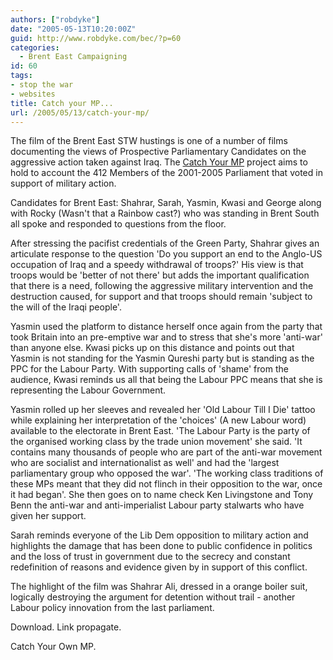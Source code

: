 ```yaml
---
authors: ["robdyke"]
date: "2005-05-13T10:20:00Z"
guid: http://www.robdyke.com/bec/?p=60
categories:
  - Brent East Campaigning
id: 60
tags:
- stop the war
- websites
title: Catch your MP...
url: /2005/05/13/catch-your-mp/
---
```

The film of the Brent East STW hustings is one of a number of films documenting the views of Prospective Parliamentary Candidates on the aggressive action taken against Iraq. The [Catch Your MP](http://www.filmmakersagainstwar.org/Catch%20Your%20MP.htm) project aims to hold to account the 412 Members of the 2001-2005 Parliament that voted in support of military action.

Candidates for Brent East: Shahrar, Sarah, Yasmin, Kwasi and George along with Rocky (Wasn't that a Rainbow cast?) who was standing in Brent South all spoke and responded to questions from the floor.

After stressing the pacifist credentials of the Green Party, Shahrar gives an articulate response to the question 'Do you support an end to the Anglo-US occupation of Iraq and a speedy withdrawal of troops?' His view is that troops would be 'better of not there' but adds the important qualification that there is a need, following the aggressive military intervention and the destruction caused, for support and that troops should remain 'subject to the will of the Iraqi people'.

Yasmin used the platform to distance herself once again from the party that took Britain into an pre-emptive war and to stress that she's more 'anti-war' than anyone else. Kwasi picks up on this distance and points out that Yasmin is not standing for the Yasmin Qureshi party but is standing as the PPC for the Labour Party. With supporting calls of 'shame' from the audience, Kwasi reminds us all that being the Labour PPC means that she is representing the Labour Government.

Yasmin rolled up her sleeves and revealed her 'Old Labour Till I Die' tattoo while explaining her interpretation of the 'choices' (A new Labour word) available to the electorate in Brent East. 'The Labour Party is the party of the organised working class by the trade union movement' she said. 'It contains many thousands of people who are part of the anti-war movement who are socialist and internationalist as well' and had the 'largest parliamentary group who opposed the war'. 'The working class traditions of these MPs meant that they did not flinch in their opposition to the war, once it had began'. She then goes on to name check Ken Livingstone and Tony Benn the anti-war and anti-imperialist Labour party stalwarts who have given her support.

Sarah reminds everyone of the Lib Dem opposition to military action and highlights the damage that has been done to public confidence in politics and the loss of trust in government due to the secrecy and constant redefinition of reasons and evidence given by in support of this conflict.

The highlight of the film was Shahrar Ali, dressed in a orange boiler suit, logically destroying the argument for detention without trail - another Labour policy innovation from the last parliament.

Download. Link propagate.

Catch Your Own MP.